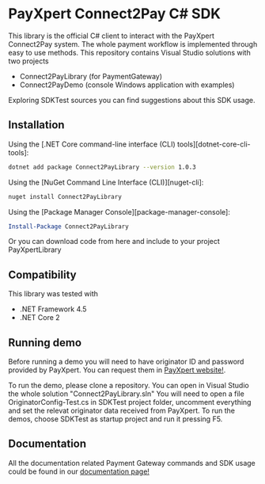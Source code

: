 # PayXpert Connect2Pay C# SDK

This library is the official C# client to interact with the PayXpert Connect2Pay system. The whole payment workflow is implemented through easy to use methods.
This repository contains Visual Studio solutions with two projects

* Connect2PayLibrary (for PaymentGateway)
* Connect2PayDemo (console Windows application with examples)

Exploring SDKTest sources you can find suggestions about this SDK usage.

## Installation

Using the [.NET Core command-line interface (CLI) tools][dotnet-core-cli-tools]:

```sh
dotnet add package Connect2PayLibrary --version 1.0.3
```

Using the [NuGet Command Line Interface (CLI)][nuget-cli]:

```sh
nuget install Connect2PayLibrary
```

Using the [Package Manager Console][package-manager-console]:

```powershell
Install-Package Connect2PayLibrary
```

Or you can download code from here and include to your project PayXpertLibrary


## Compatibility

This library was tested with

* .NET Framework 4.5
* .NET Core 2

## Running demo

Before running a demo you will need to have originator ID and password provided by PayXpert. You can request them in [PayXpert website!](https://www.payxpert.com).

To run the demo, please clone a repository.
You can open in Visual Studio the whole solution "Connect2PayLibrary.sln"
You will need to open a file OriginatorConfig-Test.cs in SDKTest project folder, uncomment everything and set the relevat originator data received from PayXpert.
To run the demos, choose SDKTest as startup project and run it pressing F5.

## Documentation

All the documentation related Payment Gateway commands and SDK usage could be found in our [documentation page!](https://developers.payxpert.com/gateway)

